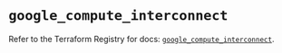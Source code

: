 # `google_compute_interconnect`

Refer to the Terraform Registry for docs: [`google_compute_interconnect`](https://registry.terraform.io/providers/hashicorp/google-beta/6.14.0/docs/resources/google_compute_interconnect).
